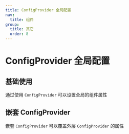 ```yaml
---
title: ConfigProvider 全局配置
nav:
  title: 组件
group:
  title: 其它
  order: 8
---
```


# ConfigProvider 全局配置

## 基础使用

通过使用 `ConfigProvider` 可以设置全局的组件属性

<code src="./demos/base.tsx"></code>

## 嵌套 ConfigProvider

嵌套 `ConfigProvider` 可以覆盖外层 `ConfigProvider` 的属性

<code src="./demos/nest.tsx"></code>
